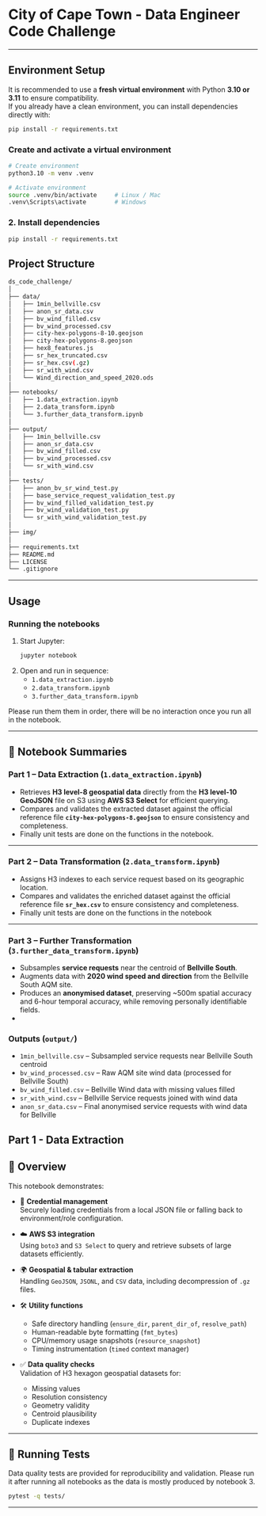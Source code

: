 # City of Cape Town - Data Engineer Code Challenge

---

## Environment Setup

It is recommended to use a **fresh virtual environment** with Python **3.10 or 3.11** to ensure compatibility.  
If you already have a clean environment, you can install dependencies directly with:

```bash
pip install -r requirements.txt
```

### Create and activate a virtual environment

```bash
# Create environment
python3.10 -m venv .venv

# Activate environment
source .venv/bin/activate     # Linux / Mac
.venv\Scripts\activate        # Windows
```

### 2. Install dependencies

```bash
pip install -r requirements.txt
```

## Project Structure
```bash
ds_code_challenge/
│
├── data/                        
│   ├── 1min_bellville.csv
│   ├── anon_sr_data.csv
│   ├── bv_wind_filled.csv
│   ├── bv_wind_processed.csv
│   ├── city-hex-polygons-8-10.geojson   
│   ├── city-hex-polygons-8.geojson      
│   ├── hex8_features.js
│   ├── sr_hex_truncated.csv
│   ├── sr_hex.csv(.gz)                 
│   ├── sr_with_wind.csv
│   └── Wind_direction_and_speed_2020.ods
│
├── notebooks/                 
│   ├── 1.data_extraction.ipynb        
│   ├── 2.data_transform.ipynb         
│   └── 3.further_data_transform.ipynb  
│
├── output/                   
│   ├── 1min_bellville.csv
│   ├── anon_sr_data.csv
│   ├── bv_wind_filled.csv
│   ├── bv_wind_processed.csv
│   └── sr_with_wind.csv
│
├── tests/                     
│   ├── anon_bv_sr_wind_test.py
│   ├── base_service_request_validation_test.py
│   ├── bv_wind_filled_validation_test.py
│   ├── bv_wind_validation_test.py
│   └── sr_with_wind_validation_test.py
│
├── img/                       
│
├── requirements.txt          
├── README.md                 
├── LICENSE                     
└── .gitignore                  
```

---
##  Usage

### Running the notebooks

1. Start Jupyter:
   ```bash
   jupyter notebook
   ```
2. Open and run in sequence:
   - `1.data_extraction.ipynb`
   - `2.data_transform.ipynb`
   - `3.further_data_transform.ipynb`

Please run them them in order, there will be no interaction once you run all in the notebook.

---

## 📖 Notebook Summaries

### Part 1 – Data Extraction (`1.data_extraction.ipynb`)
- Retrieves **H3 level-8 geospatial data** directly from the **H3 level-10 GeoJSON** file on S3 using **AWS S3 Select** for efficient querying.  
- Compares and validates the extracted dataset against the official reference file **`city-hex-polygons-8.geojson`** to ensure consistency and completeness.  
- Finally unit tests are done on the functions in the notebook.


---

### Part 2 – Data Transformation (`2.data_transform.ipynb`)
- Assigns H3 indexes to each service request based on its geographic location.
- Compares and validates the enriched dataset against the official reference file **`sr_hex.csv`** to ensure consistency and completeness.
- Finally unit tests are done on the functions in the notebook


---

### Part 3 – Further Transformation (`3.further_data_transform.ipynb`)
- Subsamples **service requests** near the centroid of **Bellville South**.  
- Augments data with **2020 wind speed and direction** from the Bellville South AQM site.  
- Produces an **anonymised dataset**, preserving ~500m spatial accuracy and 6-hour temporal accuracy, while removing personally identifiable fields.  
- 
### Outputs (`output/`)
- `1min_bellville.csv` – Subsampled service requests near Bellville South centroid  
- `bv_wind_processed.csv` – Raw AQM site wind data (processed for Bellville South)  
- `bv_wind_filled.csv` – Bellville Wind data with missing values filled  
- `sr_with_wind.csv` – Bellville Service requests joined with wind data  
- `anon_sr_data.csv` – Final anonymised service requests with wind data for Bellville



## Part 1 - Data Extraction

## 📖 Overview

This notebook demonstrates:

- 🔑 **Credential management**  
  Securely loading credentials from a local JSON file or falling back to environment/role configuration.

- ☁️ **AWS S3 integration**  
  Using `boto3` and `S3 Select` to query and retrieve subsets of large datasets efficiently.

- 🌍 **Geospatial & tabular extraction**  
  Handling `GeoJSON`, `JSONL`, and `CSV` data, including decompression of `.gz` files.

- 🛠 **Utility functions**  
  - Safe directory handling (`ensure_dir`, `parent_dir_of`, `resolve_path`)  
  - Human-readable byte formatting (`fmt_bytes`)  
  - CPU/memory usage snapshots (`resource_snapshot`)  
  - Timing instrumentation (`timed` context manager)

- ✅ **Data quality checks**  
  Validation of H3 hexagon geospatial datasets for:
  - Missing values  
  - Resolution consistency  
  - Geometry validity  
  - Centroid plausibility  
  - Duplicate indexes  

---

## 🧪 Running Tests

Data quality tests are provided for reproducibility and validation. Please run it after running all notebooks as the data is mostly produced by notebook 3.

```bash
pytest -q tests/
```

---

